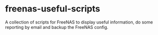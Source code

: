 # freenas-useful-scripts
A collection of scripts for FreeNAS to display useful information, do some reporting by email and backup the FreeNAS config.
